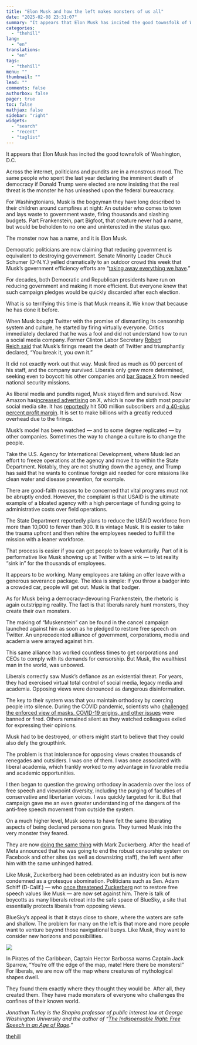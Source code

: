 ```yaml
---
title: "Elon Musk and how the left makes monsters of us all"
date: "2025-02-08 23:31:07"
summary: "It appears that Elon Musk has incited the good townsfolk of Washington, D.C. Across the internet, politicians and pundits are in a monstrous mood. The same people who spent the last year declaring the imminent death of democracy if Donald Trump were elected are now insisting that the real threat..."
categories:
  - "thehill"
lang:
  - "en"
translations:
  - "en"
tags:
  - "thehill"
menu: ""
thumbnail: ""
lead: ""
comments: false
authorbox: false
pager: true
toc: false
mathjax: false
sidebar: "right"
widgets:
  - "search"
  - "recent"
  - "taglist"
---
```


It appears that Elon Musk has incited the good townsfolk of Washington, D.C.

Across the internet, politicians and pundits are in a monstrous mood. The same people who spent the last year declaring the imminent death of democracy if Donald Trump were elected are now insisting that the real threat is the monster he has unleashed upon the federal bureaucracy.

For Washingtonians, Musk is the bogeyman they have long described to their children around campfires at night: An outsider who comes to town and lays waste to government waste, firing thousands and slashing budgets. Part Frankenstein, part Bigfoot, that creature never had a name, but would be beholden to no one and uninterested in the status quo.

The monster now has a name, and it is Elon Musk.

Democratic politicians are now claiming that reducing government is equivalent to destroying government. Senate Minority Leader Chuck Schumer (D-N.Y.) yelled dramatically to an outdoor crowd this week that Musk’s government efficiency efforts are “[taking away everything we have](https://www.yahoo.com/news/losing-minds-dem-lawmakers-face-173657901.html).”

For decades, both Democratic and Republican presidents have run on reducing government and making it more efficient. But everyone knew that such campaign pledges would be quickly discarded after each election.

What is so terrifying this time is that Musk means it. We know that because he has done it before.

When Musk bought Twitter with the promise of dismantling its censorship system and culture, he started by firing virtually everyone. Critics immediately declared that he was a fool and did not understand how to run a social media company. Former Clinton Labor Secretary [Robert Reich said](https://robertreich.org/post/702473374572675072) that Musk’s firings meant the death of Twitter and triumphantly declared, “You break it, you own it.”

It did not exactly work out that way. Musk fired as much as 90 percent of his staff, and the company survived. Liberals only grew more determined, seeking even to boycott his other companies and [bar Space X](https://jonathanturley.org/2024/10/14/liberals-are-losing-their-minds-over-elon-musk/) from needed national security missions.

As liberal media and pundits raged, Musk stayed firm and survived. Now Amazon has[increased advertising](https://www.wsj.com/business/media/amazon-raises-its-ad-spending-on-elon-musks-x-in-major-reversal-8a27228b) on X, which is now the sixth most popular social media site. It has [reportedly](https://backlinko.com/twitter-users) hit 500 million subscribers and [a 40-plus percent profit margin](https://www.wsj.com/finance/banks-sell-5-5-billion-of-x-loans-after-investor-interest-surges-4b84f89c). It is set to make billions with a greatly reduced overhead due to the firings.

Musk’s model has been watched — and to some degree replicated — by other companies. Sometimes the way to change a culture is to change the people.

Take the U.S. Agency for International Development, where Musk led an effort to freeze operations at the agency and move it to within the State Department. Notably, they are not shutting down the agency, and Trump has said that he wants to continue foreign aid needed for core missions like clean water and disease prevention, for example.

There are good-faith reasons to be concerned that vital programs must not be abruptly ended. However, the complaint is that USAID is the ultimate example of a bloated agency with a high percentage of funding going to administrative costs over field operations.

The State Department reportedly plans to reduce the USAID workforce from more than 10,000 to fewer than 300. It is vintage Musk. It is easier to take the trauma upfront and then rehire the employees needed to fulfill the mission with a leaner workforce.

That process is easier if you can get people to leave voluntarily. Part of it is performative like Musk showing up at Twitter with a sink — to let reality “sink in” for the thousands of employees.

It appears to be working. Many employees are taking an offer leave with a generous severance package. The idea is simple: If you throw a badger into a crowded car, people will get out. Musk is that badger.

As for Musk being a democracy-devouring Frankenstein, the rhetoric is again outstripping reality. The fact is that liberals rarely hunt monsters, they create their own monsters.

The making of “Muskenstein” can be found in the cancel campaign launched against him as soon as he pledged to restore free speech on Twitter. An unprecedented alliance of government, corporations, media and academia were arrayed against him.

This same alliance has worked countless times to get corporations and CEOs to comply with its demands for censorship. But Musk, the wealthiest man in the world, was unbowed.

Liberals correctly saw Musk’s defiance as an existential threat. For years, they had exercised virtual total control of social media, legacy media and academia. Opposing views were denounced as dangerous disinformation.

The key to their system was that you maintain orthodoxy by coercing people into silence. During the COVID pandemic, scientists who [challenged the enforced view of masks, COVID-19 origins, and other issues](https://jonathanturley.org/2025/01/29/l-a-times-columnist-renews-attacks-on-the-lab-leak-theory-while-dismissing-criticism-of-china/) were banned or fired. Others remained silent as they watched colleagues exiled for expressing their opinions.

Musk had to be destroyed, or others might start to believe that they could also defy the groupthink.

The problem is that intolerance for opposing views creates thousands of renegades and outsiders. I was one of them. I was once associated with liberal academia, which frankly worked to my advantage in favorable media and academic opportunities.

I then began to question the growing orthodoxy in academia over the loss of free speech and viewpoint diversity, including the purging of faculties of conservative and libertarian voices. I was quickly targeted for it. But that campaign gave me an even greater understanding of the dangers of the anti-free speech movement from outside the system.

On a much higher level, Musk seems to have felt the same liberating aspects of being declared persona non grata. They turned Musk into the very monster they feared.

They are now [doing the same thing](https://www.france24.com/en/europe/20250117-sheep-for-hire-trump-musk-and-zuckerberg-s-dangerous-plan-for-europe) with Mark Zuckerberg. After the head of Meta announced that he was going to end the robust censorship system on Facebook and other sites (as well as downsizing staff), the left went after him with the same unhinged hatred.

Like Musk, Zuckerberg had been celebrated as an industry icon but is now condemned as a grotesque abomination. Politicians such as Sen. Adam Schiff (D-Calif.) — who [once threatened Zuckerberg](https://jonathanturley.org/2022/12/18/censor-or-else-democratic-members-warn-facebook-not-to-backslide-on-censorship/) not to restore free speech values like Musk — are now set against him. There is talk of boycotts as many liberals retreat into the safe space of BlueSky, a site that essentially protects liberals from opposing views.

BlueSky’s appeal is that it stays close to shore, where the waters are safe and shallow. The problem for many on the left is that more and more people want to venture beyond those navigational buoys. Like Musk, they want to consider new horizons and possibilities.


[![](https://thehill.com/wp-content/uploads/sites/2/2023/11/op2.png?w=600)](https://thehill.com/submitting-opinion-content/)

In Pirates of the Caribbean, Captain Hector Barbossa warns Captain Jack Sparrow, “You’re off the edge of the map, mate! Here there be monsters!” For liberals, we are now off the map where creatures of mythological shapes dwell.

They found them exactly where they thought they would be. After all, they created them. They have made monsters of everyone who challenges the confines of their known world.

*Jonathan Turley is the Shapiro professor of public interest law at George Washington University and the author of “*[*The Indispensable Right: Free Speech in an Age of Rage*](https://www.amazon.com/exec/obidos/ASIN/1668047047?tag=simonsayscom)*.”*

[thehill](https://thehill.com/opinion/white-house/5133353-elon-musk-reduces-government/)
